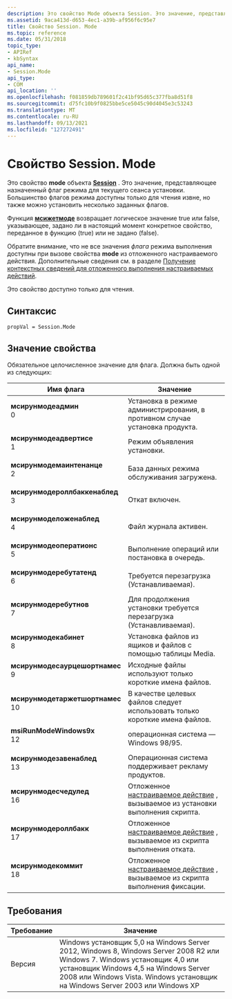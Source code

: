 ```yaml
---
description: Это свойство Mode объекта Session. Это значение, представляющее назначенный флаг режима для текущего сеанса установки. Большинство флагов режима доступны только для чтения извне, но также можно установить несколько заданных флагов.
ms.assetid: 9aca413d-d653-4ec1-a39b-af956f6c95e7
title: Свойство Session. Mode
ms.topic: reference
ms.date: 05/31/2018
topic_type:
- APIRef
- kbSyntax
api_name:
- Session.Mode
api_type:
- COM
api_location: ''
ms.openlocfilehash: f081859db789601f2c41bf95d65c377fba8d51f8
ms.sourcegitcommit: d75fc10b9f0825bbe5ce5045c90d4045e3c53243
ms.translationtype: MT
ms.contentlocale: ru-RU
ms.lasthandoff: 09/13/2021
ms.locfileid: "127272491"
---
```

# <a name="sessionmode-property"></a>Свойство Session. Mode

Это свойство **mode** объекта [**Session**](session-object.md) . Это значение, представляющее назначенный флаг режима для текущего сеанса установки. Большинство флагов режима доступны только для чтения извне, но также можно установить несколько заданных флагов.

Функция [**мсижетмоде**](/windows/desktop/api/Msiquery/nf-msiquery-msigetmode) возвращает логическое значение true или false, указывающее, задано ли в настоящий момент конкретное свойство, переданное в функцию (true) или не задано (false).

Обратите внимание, что не все значения *флага* режима выполнения доступны при вызове свойства **mode** из отложенного настраиваемого действия. Дополнительные сведения см. в разделе [Получение контекстных сведений для отложенного выполнения настраиваемых действий](obtaining-context-information-for-deferred-execution-custom-actions.md).

Это свойство доступно только для чтения.

## <a name="syntax"></a>Синтаксис


```JScript
propVal = Session.Mode
```



## <a name="property-value"></a>Значение свойства

Обязательное целочисленное значение для флага. Должна быть одной из следующих:



| Имя флага                                                                                                                                                                                                                                                                                                | Значение                                                                                        |
|----------------------------------------------------------------------------------------------------------------------------------------------------------------------------------------------------------------------------------------------------------------------------------------------------------|------------------------------------------------------------------------------------------------|
| <span id="msiRunModeAdmin"></span><span id="msirunmodeadmin"></span><span id="MSIRUNMODEADMIN"></span><dl> <dt>**мсирунмодеадмин**</dt> <dt>0</dt> </dl>                                              | Установка в режиме администрирования, в противном случае установка продукта.<br/>                                  |
| <span id="msiRunModeAdvertise"></span><span id="msirunmodeadvertise"></span><span id="MSIRUNMODEADVERTISE"></span><dl> <dt>**мсирунмодеадвертисе**</dt> <dt>1</dt> </dl>                              | Режим объявления установки.<br/>                                                          |
| <span id="msiRunModeMaintenance"></span><span id="msirunmodemaintenance"></span><span id="MSIRUNMODEMAINTENANCE"></span><dl> <dt>**мсирунмодемаинтенанце**</dt> <dt>2</dt> </dl>                      | База данных режима обслуживания загружена.<br/>                                                   |
| <span id="msiRunModeRollbackEnabled"></span><span id="msirunmoderollbackenabled"></span><span id="MSIRUNMODEROLLBACKENABLED"></span><dl> <dt>**мсирунмодероллбаккенаблед**</dt> <dt>3</dt> </dl>      | Откат включен.<br/>                                                                |
| <span id="msiRunModeLogEnabled"></span><span id="msirunmodelogenabled"></span><span id="MSIRUNMODELOGENABLED"></span><dl> <dt>**мсирунмоделоженаблед**</dt> <dt>4</dt> </dl>                          | Файл журнала активен.<br/>                                                                 |
| <span id="msiRunModeOperations"></span><span id="msirunmodeoperations"></span><span id="MSIRUNMODEOPERATIONS"></span><dl> <dt>**мсирунмодеоператионс**</dt> <dt>5</dt> </dl>                          | Выполнение операций или постановка в очередь.<br/>                                                   |
| <span id="msiRunModeRebootAtEnd"></span><span id="msirunmoderebootatend"></span><span id="MSIRUNMODEREBOOTATEND"></span><dl> <dt>**мсирунмодеребутатенд**</dt> <dt>6</dt> </dl>                      | Требуется перезагрузка (Устанавливаемая).<br/>                                                        |
| <span id="msiRunModeRebootNow"></span><span id="msirunmoderebootnow"></span><span id="MSIRUNMODEREBOOTNOW"></span><dl> <dt>**мсирунмодеребутнов**</dt> <dt>7</dt> </dl>                              | Для продолжения установки требуется перезагрузка (Устанавливаемая).<br/>                               |
| <span id="msiRunModeCabinet"></span><span id="msirunmodecabinet"></span><span id="MSIRUNMODECABINET"></span><dl> <dt>**мсирунмодекабинет**</dt> <dt>8</dt> </dl>                                      | Установка файлов из ящиков и файлов с помощью таблицы Media.<br/>                         |
| <span id="msiRunModeSourceShortNames"></span><span id="msirunmodesourceshortnames"></span><span id="MSIRUNMODESOURCESHORTNAMES"></span><dl> <dt>**мсирунмодесаурцешортнамес**</dt> <dt>9</dt> </dl>  | Исходные файлы используют только короткие имена файлов.<br/>                                             |
| <span id="msiRunModeTargetShortNames"></span><span id="msirunmodetargetshortnames"></span><span id="MSIRUNMODETARGETSHORTNAMES"></span><dl> <dt>**мсирунмодетаржетшортнамес**</dt> <dt>10</dt> </dl> | В качестве целевых файлов следует использовать только короткие имена файлов.<br/>                                      |
| <span id="msiRunModeWindows9x"></span><span id="msirunmodewindows9x"></span><span id="MSIRUNMODEWINDOWS9X"></span><dl> <dt>**msiRunModeWindows9x**</dt> <dt>12</dt> </dl>                             | операционная система — Windows 98/95.<br/>                                                  |
| <span id="msiRunModeZawEnabled"></span><span id="msirunmodezawenabled"></span><span id="MSIRUNMODEZAWENABLED"></span><dl> <dt>**мсирунмодезавенаблед**</dt> <dt>13</dt> </dl>                         | Операционная система поддерживает рекламу продуктов.<br/>                                  |
| <span id="msiRunModeScheduled"></span><span id="msirunmodescheduled"></span><span id="MSIRUNMODESCHEDULED"></span><dl> <dt>**мсирунмодесчедулед**</dt> <dt>16</dt> </dl>                             | Отложенное [настраиваемое действие](custom-actions.md) , вызываемое из установки выполнения скрипта.<br/>  |
| <span id="msiRunModeRollback"></span><span id="msirunmoderollback"></span><span id="MSIRUNMODEROLLBACK"></span><dl> <dt>**мсирунмодероллбакк**</dt> <dt>17</dt> </dl>                                 | Отложенное [настраиваемое действие](custom-actions.md) , вызываемое из скрипта выполнения отката.<br/> |
| <span id="msiRunModeCommit"></span><span id="msirunmodecommit"></span><span id="MSIRUNMODECOMMIT"></span><dl> <dt>**мсирунмодекоммит**</dt> <dt>18</dt> </dl>                                         | Отложенное [настраиваемое действие](custom-actions.md) , вызываемое из скрипта выполнения фиксации.<br/>   |



 

## <a name="requirements"></a>Требования



| Требование | Значение |
|--------------------|---------------------------------------------------------------------------------------------------------------------------------------------------------------------------------------------------------------------------------------------------------|
| Версия<br/> | Windows установщик 5,0 на Windows Server 2012, Windows 8, Windows Server 2008 R2 или Windows 7. Windows установщик 4,0 или установщик Windows 4,5 на Windows Server 2008 или Windows Vista. Windows установщик на Windows Server 2003 или Windows XP<br/> |



 

 




